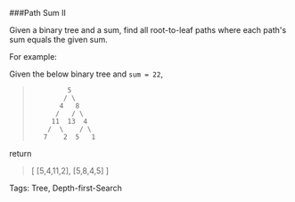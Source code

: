 ###Path Sum II

Given a binary tree and a sum, find all root-to-leaf paths where each path's sum equals the given sum.

For example:

Given the below binary tree and `sum = 22`,

>              5
>             / \
>            4   8
>           /   / \
>          11  13  4
>         /  \    / \
>        7    2  5   1 

return

>[
>   [5,4,11,2],
>   [5,8,4,5]
>]

Tags: Tree, Depth-first-Search